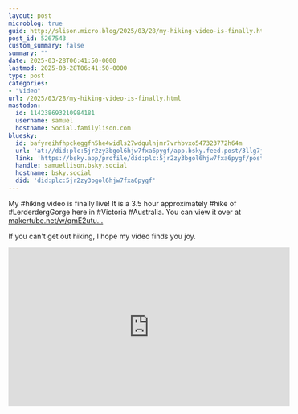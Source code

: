 ```yaml
---
layout: post
microblog: true
guid: http://slison.micro.blog/2025/03/28/my-hiking-video-is-finally.html
post_id: 5267543
custom_summary: false
summary: ""
date: 2025-03-28T06:41:50-0000
lastmod: 2025-03-28T06:41:50-0000
type: post
categories:
- "Video"
url: /2025/03/28/my-hiking-video-is-finally.html
mastodon:
  id: 114238693210984181
  username: samuel
  hostname: Social.familylison.com
bluesky:
  id: bafyreihfhpckeggfh5he4widls27wdqulnjmr7vrhbvxo547323772h64m
  url: 'at://did:plc:5jr2zy3bgol6hjw7fxa6pygf/app.bsky.feed.post/3llg7j6many2i'
  link: 'https://bsky.app/profile/did:plc:5jr2zy3bgol6hjw7fxa6pygf/post/3llg7j6many2i'
  handle: samuellison.bsky.social
  hostname: bsky.social
  did: 'did:plc:5jr2zy3bgol6hjw7fxa6pygf'
---
```

My #hiking video is finally live! It is a 3.5 hour approximately #hike of #LerderdergGorge here in #Victoria #Australia. You can view it over at [makertube.net/w/qmE2utu...](https://makertube.net/w/qmE2utucUNLLumbLmKdUAE.)

If you can't get out hiking, I hope my video finds you joy.

<iframe title="Lerderderg Gorge - March 2025" width="560" height="315" src="https://makertube.net/videos/embed/qmE2utucUNLLumbLmKdUAE" frameborder="0" allowfullscreen="" sandbox="allow-same-origin allow-scripts allow-popups allow-forms"></iframe>
